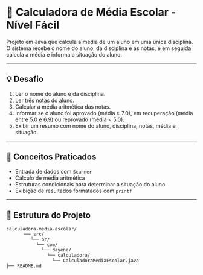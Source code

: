 # 🧮 Calculadora de Média Escolar - Nível Fácil

Projeto em Java que calcula a média de um aluno em uma única disciplina. O sistema recebe o nome do aluno, da disciplina e as notas, e em seguida calcula a média e informa a situação do aluno.

---

## 💡 Desafio

1. Ler o nome do aluno e da disciplina.
2. Ler três notas do aluno.
3. Calcular a média aritmética das notas.
4. Informar se o aluno foi aprovado (média ≥ 7.0), em recuperação (média entre 5.0 e 6.9) ou reprovado (média < 5.0).
5. Exibir um resumo com nome do aluno, disciplina, notas, média e situação.

---

## 🧠 Conceitos Praticados

- Entrada de dados com `Scanner`
- Cálculo de média aritmética
- Estruturas condicionais para determinar a situação do aluno
- Exibição de resultados formatados com `printf`

---

## 📁 Estrutura do Projeto

    calculadora-media-escolar/
          └── src/
             └── br/
               └── com/
                 └── dayene/
                   └── calculadora/
                     └── CalculadoraMediaEscolar.java
    ├── README.md
